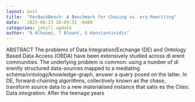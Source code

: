 ```yaml
---
layout: post
title:  "ForBackBench: A Benchmark for Chasing vs. ery-Rewriting"
date:   2022-06-23 20:09:31 -0400
categories: jekyll update
author: "A Alhazmi, T Blount, G Konstantinidis"
---
```

ABSTRACT The problems of Data Integration/Exchange (DE) and Ontology Based Data Access (OBDA) have been extensively studied across di erent communities. The underlying problem is common: using a number of di erently structured data-sources mapped to a mediating schema/ontology/knowledge-graph, answer a query posed on the latter. In DE, forward-chaining algorithms, collectively known as the chase, transform source data to a new materialised instance that satis es the 
Cites: Data integration: After the teenage years